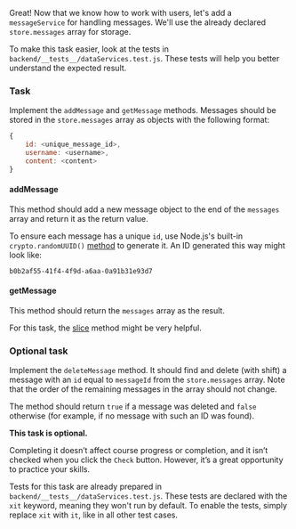 Great! Now that we know how to work with users, let's add a `messageService` for handling messages.
We'll use the already declared `store.messages` array for storage.

To make this task easier, look at the tests in `backend/__tests__/dataServices.test.js`.
These tests will help you better understand the expected result.

### Task
Implement the `addMessage` and `getMessage` methods.
Messages should be stored in the `store.messages` array as objects with the following format:


```js
{
    id: <unique_message_id>,
    username: <username>,
    content: <content>
}
```

#### addMessage
This method should add a new message object to the end of the `messages` array and return it as the return value.

To ensure each message has a unique `id`,
use Node.js's built-in `crypto.randomUUID()` [method](https://nodejs.org/api/crypto.html#cryptorandomuuidoptions) to generate it. 
An ID generated this way might look like:

```text
b0b2af55-41f4-4f9d-a6aa-0a91b31e93d7
```

#### getMessage
This method should return the `messages` array as the result.

<div class="hint">

For this task, the [slice](https://developer.mozilla.org/en-US/docs/Web/JavaScript/Reference/Global_Objects/Array/slice) method might be very helpful.
</div>

### Optional task
Implement the `deleteMessage` method. It should find and delete (with shift) a message with an `id` equal to `messageId` from the `store.messages` array.
Note that the order of the remaining messages in the array should not change.

The method should return `true` if a message was deleted and `false` otherwise (for example, if no message with such an ID was found).

**This task is optional.**

Completing it doesn’t affect course progress or completion, and it isn’t checked when you click the `Check` button.
However, it’s a great opportunity to practice your skills.

Tests for this task are already prepared in `backend/__tests__/dataServices.test.js`.
These tests are declared with the `xit` keyword, meaning they won't run by default.
To enable the tests, simply replace `xit` with `it`, like in all other test cases.
